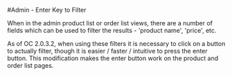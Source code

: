 #Admin - Enter Key to Filter

When in the admin product list or order list views, there are a number of fields which can be used to filter the results - 'product name', 'price', etc.

As of OC 2.0.3.2, when using these filters it is necessary to click on a button to actually filter, though it is easier / faster / intuitive to press the enter button. This modification makes the enter button work on the product and order list pages.
